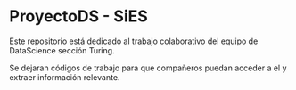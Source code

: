 # ProyectoDS - SiES

Este repositorio está dedicado al trabajo colaborativo del equipo de DataScience sección Turing.

Se dejaran códigos de trabajo para que compañeros puedan acceder a el y extraer información relevante.
